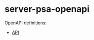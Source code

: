 # server-psa-openapi

OpenAPI definitions:
- [API](https://pisasales.github.io/server-psa-openapi/api.html)

